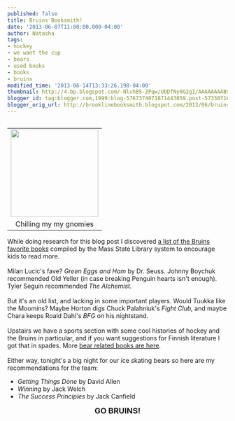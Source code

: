 ```yaml
---
published: false
title: Bruins Booksmith!
date: '2013-06-07T11:00:00.000-04:00'
author: Natasha
tags:
- hockey
- we want the cup
- bears
- used books
- books
- bruins
modified_time: '2013-06-14T13:33:26.198-04:00'
thumbnail: http://4.bp.blogspot.com/-NlvhB5-ZPqw/UbDfNy0G2gI/AAAAAAAABSc/PIGOvEaqT68/s72-c/gnome_me.jpg
blogger_id: tag:blogger.com,1999:blog-5767374071871443859.post-5733071666609992392
blogger_orig_url: http://brooklinebooksmith.blogspot.com/2013/06/bruins-booksmith.html
---
```


<table cellpadding="0" cellspacing="0" class="tr-caption-container" style="float: left; margin-right: 1em; text-align: left;"><tbody><tr><td style="text-align: center;"><a href="http://4.bp.blogspot.com/-NlvhB5-ZPqw/UbDfNy0G2gI/AAAAAAAABSc/PIGOvEaqT68/s1600/gnome_me.jpg" imageanchor="1" style="clear: left; margin-bottom: 1em; margin-left: auto; margin-right: auto;"><img border="0" height="200" src="http://4.bp.blogspot.com/-NlvhB5-ZPqw/UbDfNy0G2gI/AAAAAAAABSc/PIGOvEaqT68/s200/gnome_me.jpg" width="200" /></a></td></tr><tr><td class="tr-caption" style="text-align: center;">Chilling my my gnomies</td></tr></tbody></table>While doing research for this blog post I discovered <a href="http://mblc.state.ma.us/static/documents/baf815b43b5c071a4e4a659b51321bb8.pdf">a list of the Bruins favorite books</a> compiled by the Mass State Library system to encourage kids to read more.<br /><br />Milan Lucic's fave? <i>Green Eggs and Ham</i> by Dr. Seuss. Johnny Boychuk recommended Old Yeller (in case breaking Penguin hearts isn't enough). Tyler Seguin recommended <i>The Alchemist.</i><br /><br />But it's an old list, and lacking in some important players. Would Tuukka like the Moomins? Maybe Horton digs Chuck Palahniuk's&nbsp;<i>Fight Club, </i>and maybe Chara keeps Roald Dahl's <i>BFG </i>on his nightstand.<br /><br />Upstairs we have a sports section with some cool histories of hockey and the Bruins in particular, and if you want suggestions for Finnish literature I got that in spades. More <a href="http://brooklinebooksmith.blogspot.com/2012/06/violent-bear-it-away.html">bear related books are here</a>.<br /><br />Either way, tonight's a big night for our ice skating bears so here are my recommendations for the team:<br /><ul><li><i>Getting Things Done</i> by David Allen</li><li><i>Winning </i>by Jack Welch</li><li><i>The Success Principles</i> by Jack Canfield</li></ul><div style="text-align: center;"><b><span style="font-size: large;">GO BRUINS!</span></b></div>